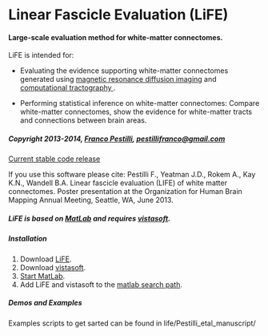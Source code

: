 # Linear Fascicle Evaluation (LiFE)

#### Large-scale evaluation method for white-matter connectomes.

LiFE is intended for:

* Evaluating the evidence supporting white-matter connectomes generated using [magnetic resonance diffusion imaging](http://en.wikipedia.org/wiki/Diffusion_MRI) and [computational tractography ](http://en.wikipedia.org/wiki/Tractography).

* Performing statistical inference on white-matter connectomes: Compare white-matter connectomes, show the evidence for white-matter tracts and connections between brain areas.

##### Copyright 2013-2014, [Franco Pestilli](francopestilli.com), pestillifranco@gmail.com

[Current stable code release](https://github.com/vistalab/life/releases/tag/v0.1.1)

If you use this software please cite: Pestilli F., Yeatman J.D., Rokem A., Kay K.N., Wandell B.A. Linear fascicle evaluation (LIFE) of white matter connectomes. Poster presentation at the Organization for Human Brain Mapping Annual Meeting, Seattle, WA, June 2013.

##### LiFE is based on [MatLab](http://www.mathworks.com/products/matlab/) and requires [vistasoft](https://github.com/vistalab/vistasoft). 
##### Installation
1. Download [LiFE](https://github.com/vistalab/life).
2. Download [vistasoft](https://github.com/vistalab/vistasoft).
3. [Start MatLab](http://www.mathworks.com/help/matlab/startup-and-shutdown.html).
4. Add LiFE and vistasoft to the [matlab search path](http://www.mathworks.com/help/matlab/ref/addpath.html).

##### Demos and Examples
Examples scripts to get sarted can be found in life/Pestilli_etal_manuscript/
